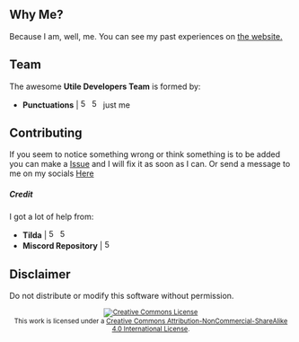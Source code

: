 
## Why Me?
Because I am, well, me. You can see my past experiences on [the website.](https://punctuation.cf/)

## Team
The awesome **Utile Developers Team** is formed by:

- **Punctuations** | <a href="https://github.com/punctuations" rel="some text"><img href="example.com" src="https://ialex11.github.io/assets/github.svg" width="16" height="16" title="500px" alt="500px"></a> <a href="https://www.reddit.com/u/yetanothersemicolon" rel="some text"><img href="example.com" src="https://ialex11.github.io/assets/reddit.svg" width="16" height="16" title="500px" alt="500px"></a>
just me

## Contributing
If you seem to notice something wrong or think something is to be added you can make a [Issue](https://github.com/punctuations/juststop/issues) and I will fix it as soon as I can. Or send a message to me on my socials [Here]()

##### Credit
I got a lot of help from:
- **Tilda** | <a href="https://github.com/tilda" rel="some text"><img href="example.com" src="https://ialex11.github.io/assets/github.svg" width="16" height="16" title="500px" alt="500px"></a> <a href="https://www.reddit.com/u/RShotZz" rel="some text"><img href="example.com" src="https://ialex11.github.io/assets/reddit.svg" width="16" height="16" title="500px" alt="500px"></a>
- **Miscord Repository** | <a href="https://github.com/https://github.com/utilefordiscord/Miscord" rel="some text"><img href="example.com" src="https://ialex11.github.io/assets/github.svg" width="16" height="16" title="500px" alt="500px"></a>

## Disclaimer    

Do not distribute or modify this software without permission.

<div align="center"><sup><a rel="license" href="http://creativecommons.org/licenses/by-nc-sa/4.0/"><img alt="Creative Commons License" style="border-width:0" src="https://i.creativecommons.org/l/by-nc-sa/4.0/80x15.png" /></a><br />This work is licensed under a <a rel="license" href="http://creativecommons.org/licenses/by-nc-sa/4.0/">Creative Commons Attribution-NonCommercial-ShareAlike 4.0 International License</a>.</sup></div>
